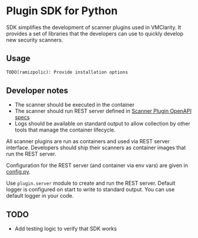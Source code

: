 # Plugin SDK for Python

SDK simplifies the development of scanner plugins used in VMClarity.
It provides a set of libraries that the developers can use to
quickly develop new security scanners.

## Usage

```python
TODO(ramizpolic): Provide installation options
```

## Developer notes

- The scanner should be executed in the container
- The scanner should run REST server defined in [Scanner Plugin OpenAPI specs](../../../openapi.yaml)
- Logs should be available on standard output to allow collection by
  other tools that manage the container lifecycle.

All scanner plugins are run as containers and used via REST server interface.
Developers should ship their scanners as container images that run the REST server.

Configuration for the REST server (and container via env vars) are given in [config.py](plugin/scanner/config.py).

Use `plugin.server` module to create and run the REST server.
Default logger is configured on start to write to standard output.
You can use default logger in your code.

## TODO
- Add testing logic to verify that SDK works
